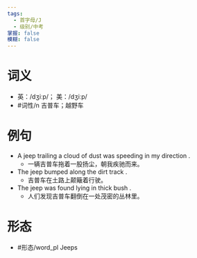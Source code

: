```yaml
---
tags:
  - 首字母/J
  - 级别/中考
掌握: false
模糊: false
---
```

# 词义
- 英：/dʒiːp/； 美：/dʒiːp/
- #词性/n  吉普车；越野车
# 例句
- A jeep trailing a cloud of dust was speeding in my direction .
	- 一辆吉普车拖着一股扬尘，朝我疾驰而来。
- The jeep bumped along the dirt track .
	- 吉普车在土路上颠簸着行驶。
- The jeep was found lying in thick bush .
	- 人们发现吉普车翻倒在一处茂密的丛林里。
# 形态
- #形态/word_pl Jeeps
